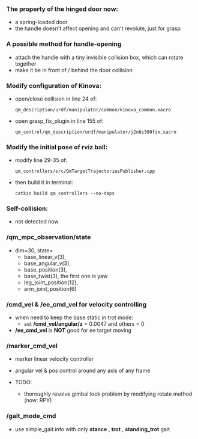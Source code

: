 ### The property of the hinged door now:

- a spring-loaded door
- the handle doesn't affect opening and can't revolute, just for grasp

### A possible method for handle-opening

- attach the handle with a tiny invisible collision box, which can rotate together 
- make it be in front of / behind the door collision 

### Modify configuration of Kinova:

- open/close collision in line 24 of:
  
  ```
  qm_description/urdf/manipulator/common/kinova_common.xacro
  ```

- open grasp_fix_plugin in line 155 of:
  
  ```
  qm_control/qm_description/urdf/manipulator/j2n6s300fix.xacro
  ```

### Modify the initial pose of rviz ball:

- modify line 29-35 of:
  
  ```
  qm_controllers/src/QmTargetTrajectoriesPublisher.cpp
  ```

- then build it in terminal:
  
  ```
  catkin build qm_controllers --no-deps
  ```

### Self-collision:

- not detected now

### /qm_mpc_observation/state

- dim=30, state=
  - base_linear_v(3), 
  - base_angular_v(3), 
  - base_position(3), 
  - base_twist(3), the first one is yaw
  - leg_joint_position(12),
  - arm_joint_position(6)

### /cmd_vel & /ee_cmd_vel for velocity controlling

- when need to keep the base static in trot mode:
  - set **/cmd_vel/angular/z** = 0.0047 and others = 0
- **/ee_cmd_vel** is **NOT** good for ee target moving

### /marker_cmd_vel

- marker linear velocity controller 

- angular vel & pos control around any axis of any frame

- TODO:
  
  - thoroughly resolve gimbal lock problem by modifying rotate method (now: RPY)

### /gait_mode_cmd

- use simple_gait.info with only **stance** , **trot** , **standing_trot** gait


